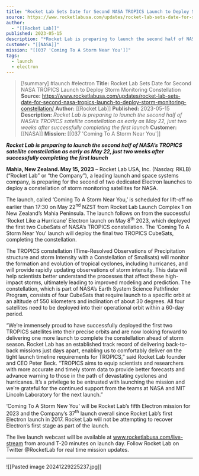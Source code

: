 ```yaml
---
title: "Rocket Lab Sets Date for Second NASA TROPICS Launch to Deploy Storm Monitoring Constellation  "
source: https://www.rocketlabusa.com/updates/rocket-lab-sets-date-for-second-nasa-tropics-launch-to-deploy-storm-monitoring-constellation/
author:
  - "[[Rocket Lab]]"
published: 2023-05-15
description: "*Rocket Lab is preparing to launch the second half of NASA’s TROPICS satellite constellation as early as May 22, just two weeks after successfully completing the first launch*"
customer: "[[NASA]]"
mission: "[[037 'Coming To A Storm Near You']]"
tags:
  - launch
  - electron
---
```

>[!summary]
#launch #electron
**Title:** Rocket Lab Sets Date for Second NASA TROPICS Launch to Deploy Storm Monitoring Constellation  
**Source:** https://www.rocketlabusa.com/updates/rocket-lab-sets-date-for-second-nasa-tropics-launch-to-deploy-storm-monitoring-constellation/
**Author:** [[Rocket Lab]]
**Published:** 2023-05-15
**Description:** *Rocket Lab is preparing to launch the second half of NASA’s TROPICS satellite constellation as early as May 22, just two weeks after successfully completing the first launch*
**Customer:** [[NASA]]
**Mission:** [[037 'Coming To A Storm Near You']]

***Rocket Lab is preparing to launch the second half of NASA’s TROPICS satellite constellation as early as May 22, just two weeks after successfully completing the first launch***

**Mahia, New Zealand. May 15, 2023** – Rocket Lab USA, Inc. (Nasdaq: RKLB) (“Rocket Lab” or “the Company”), a leading launch and space systems company, is preparing for the second of two dedicated Electron launches to deploy a constellation of storm monitoring satellites for NASA.

The launch, called ‘Coming To A Storm Near You,’ is scheduled for lift-off no earlier than 17:30 on May 22<sup>nd</sup> NZST from Rocket Lab Launch Complex 1 on New Zealand’s Mahia Peninsula. The launch follows on from the successful ‘Rocket Like a Hurricane’ Electron launch on May 8<sup>th</sup> 2023, which deployed the first two CubeSats of NASA’s TROPICS constellation. The ‘Coming To A Storm Near You’ launch will deploy the final two TROPICS CubeSats, completing the constellation.

The TROPICS constellation (Time-Resolved Observations of Precipitation structure and storm Intensity with a Constellation of Smallsats) will monitor the formation and evolution of tropical cyclones, including hurricanes, and will provide rapidly updating observations of storm intensity. This data will help scientists better understand the processes that affect these high-impact storms, ultimately leading to improved modeling and prediction. The constellation, which is part of NASA’s Earth System Science Pathfinder Program, consists of four CubeSats that require launch to a specific orbit at an altitude of 550 kilometers and inclination of about 30 degrees. All four satellites need to be deployed into their operational orbit within a 60-day period.

“We’re immensely proud to have successfully deployed the first two TROPICS satellites into their precise orbits and are now looking forward to delivering one more launch to complete the constellation ahead of storm season. Rocket Lab has an established track record of delivering back-to-back missions just days apart, enabling us to comfortably deliver on the tight launch timeline requirements for TROPICS,” said Rocket Lab founder and CEO Peter Beck. “TROPICS aims to equip scientists and researchers with more accurate and timely storm data to provide better forecasts and advance warning to those in the path of devastating cyclones and hurricanes. It’s a privilege to be entrusted with launching the mission and we’re grateful for the continued support from the teams at NASA and MIT Lincoln Laboratory for the next launch.”

‘Coming To A Storm New You’ will be Rocket Lab’s fifth Electron mission for 2023 and the Company’s 37<sup>th</sup> launch overall since Rocket Lab’s first Electron launch in 2017. Rocket Lab will not be attempting to recover Electron’s first stage as part of the launch.

The live launch webcast will be available at www.rocketlabusa.com/live-stream from around T-20 minutes on launch day. Follow Rocket Lab on Twitter @RocketLab for real time mission updates.

---

![[Pasted image 20241229225237.jpg]]